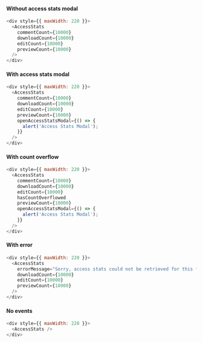 #### Without access stats modal

```js
<div style={{ maxWidth: 220 }}>
  <AccessStats
    commentCount={10000}
    downloadCount={10000}
    editCount={10000}
    previewCount={10000}
  />
</div>
```

#### With access stats modal

```js
<div style={{ maxWidth: 220 }}>
  <AccessStats
    commentCount={10000}
    downloadCount={10000}
    editCount={10000}
    previewCount={10000}
    openAccessStatsModal={() => {
      alert('Access Stats Modal');
    }}
  />
</div>
```

#### With count overflow

```js
<div style={{ maxWidth: 220 }}>
  <AccessStats
    commentCount={10000}
    downloadCount={10000}
    editCount={10000}
    hasCountOverflowed
    previewCount={10000}
    openAccessStatsModal={() => {
      alert('Access Stats Modal');
    }}
  />
</div>
```

#### With error

```js
<div style={{ maxWidth: 220 }}>
  <AccessStats
    errorMessage="Sorry, access stats could not be retrieved for this file. Contact support or try again in a few minutes."
    downloadCount={10000}
    editCount={10000}
    previewCount={10000}
  />
</div>
```

#### No events

```js
<div style={{ maxWidth: 220 }}>
  <AccessStats />
</div>
```
